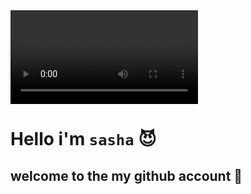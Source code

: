 <video autoplay loop>
<source src="./img/h.mp4" type="video/mp4">
</video>



# Hello i'm `sasha` :smiling_imp:

## welcome to the my github account :jack_o_lantern:

